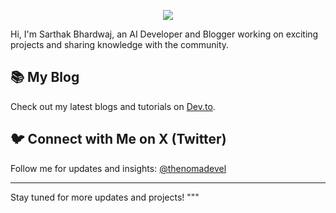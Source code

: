 <p align="center">
  <img src="https://capsule-render.vercel.app/api?text=Welcome%20to%20My%20GitHub!&animation=fadeIn&type=waving&color=gradient&height=100"/>
</p>

Hi, I'm Sarthak Bhardwaj, an AI Developer and Blogger working on exciting projects and sharing knowledge with the community.

## 📚 My Blog
Check out my latest blogs and tutorials on [Dev.to](https://dev.to/1sarthakbhardwaj).

## 🐦 Connect with Me on X (Twitter)
Follow me for updates and insights: [@thenomadevel](https://x.com/thenomadevel)

---
Stay tuned for more updates and projects!
"""
